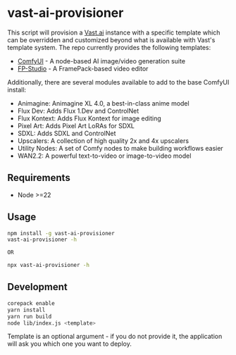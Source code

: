 # vast-ai-provisioner

This script will provision a [Vast.ai](https://vast.ai) instance with a specific template which can be overridden and customized beyond what is available with Vast's template system. The repo currently provides the following templates:

- [ComfyUI](https://github.com/comfyanonymous/ComfyUI) - A node-based AI image/video generation suite
- [FP-Studio](https://github.com/FP-Studio/FramePack-Studio) - A FramePack-based video editor

Additionally, there are several modules available to add to the base ComfyUI install:

- Animagine: Animagine XL 4.0, a best-in-class anime model
- Flux Dev: Adds Flux 1.Dev and ControlNet
- Flux Kontext: Adds Flux Kontext for image editing
- Pixel Art: Adds Pixel Art LoRAs for SDXL
- SDXL: Adds SDXL and ControlNet
- Upscalers: A collection of high quality 2x and 4x upscalers
- Utility Nodes: A set of Comfy nodes to make building workflows easier
- WAN2.2: A powerful text-to-video or image-to-video model

## Requirements

- Node >=22

## Usage

```sh
npm install -g vast-ai-provisioner
vast-ai-provisioner -h

OR

npx vast-ai-provisioner -h
```

## Development

```sh
corepack enable
yarn install
yarn run build
node lib/index.js <template>
```

Template is an optional argument - if you do not provide it, the application will ask you which one you want to deploy.
